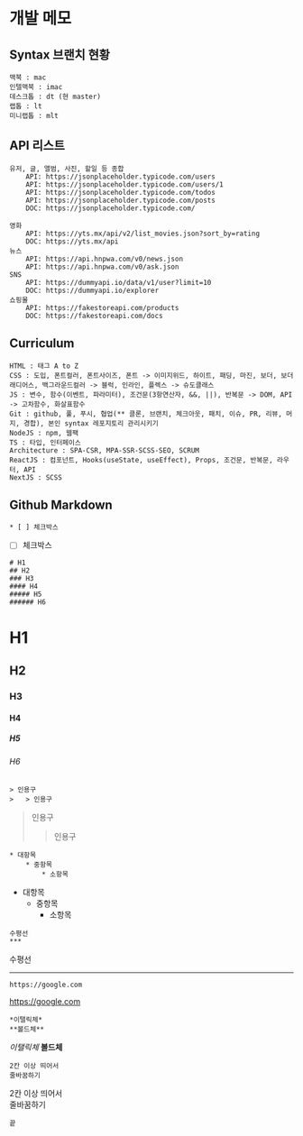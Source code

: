 # 개발 메모

## Syntax 브랜치 현황  
    맥북 : mac
    인텔맥북 : imac
    데스크톱 : dt (현 master)
    랩톱 : lt
    미니랩톱 : mlt



## API 리스트
    유저, 글, 앨범, 사진, 할일 등 종합
        API: https://jsonplaceholder.typicode.com/users
        API: https://jsonplaceholder.typicode.com/users/1
        API: https://jsonplaceholder.typicode.com/todos
        API: https://jsonplaceholder.typicode.com/posts
        DOC: https://jsonplaceholder.typicode.com/

    영화
        API: https://yts.mx/api/v2/list_movies.json?sort_by=rating
        DOC: https://yts.mx/api
    뉴스
        API: https://api.hnpwa.com/v0/news.json
        API: https://api.hnpwa.com/v0/ask.json
    SNS
        API: https://dummyapi.io/data/v1/user?limit=10
        DOC: https://dummyapi.io/explorer
    쇼핑몰
        API: https://fakestoreapi.com/products
        DOC: https://fakestoreapi.com/docs



## Curriculum
    HTML : 태그 A to Z
    CSS : 도입, 폰트컬러, 폰트사이즈, 폰트 -> 이미지위드, 하이트, 패딩, 마진, 보더, 보더래디어스, 백그라운드컬러 -> 블럭, 인라인, 플렉스 -> 슈도클래스
    JS : 변수, 함수(이벤트, 파라미터), 조건문(3항연산자, &&, ||), 반복문 -> DOM, API -> 고차함수, 화살표함수
    Git : github, 풀, 푸시, 협업(** 클론, 브랜치, 체크아웃, 패치, 이슈, PR, 리뷰, 머지, 경합), 본인 syntax 레포지토리 관리시키기
    NodeJS : npm, 웹팩
    TS : 타입, 인터페이스
    Architecture : SPA-CSR, MPA-SSR-SCSS-SEO, SCRUM
    ReactJS : 컴포넌트, Hooks(useState, useEffect), Props, 조건문, 반복문, 라우터, API
    NextJS : SCSS



## Github Markdown
```
* [ ] 체크박스
```
* [ ] 체크박스
```
# H1
## H2
### H3
#### H4
##### H5
###### H6
```
# H1
## H2
### H3
#### H4
##### H5
###### H6
```
> 인용구
>   > 인용구
```
> 인용구
>   > 인용구
```
* 대항목
    * 중항목
        * 소항목
```
* 대항목
    * 중항목
        * 소항목
```
수평선
***
```
수평선
***
```
https://google.com
```
https://google.com
```
*이탤릭체*
**볼드체**
```
*이탤릭체*
**볼드체**
```
2칸 이상 띄어서  
줄바꿈하기  
```
2칸 이상 띄어서  
줄바꿈하기  
```
끝
```

